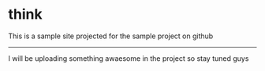 think
=====
This is a  sample site projected for the sample project on github


------------------------
I will be uploading something awaesome in the project  so stay tuned guys
